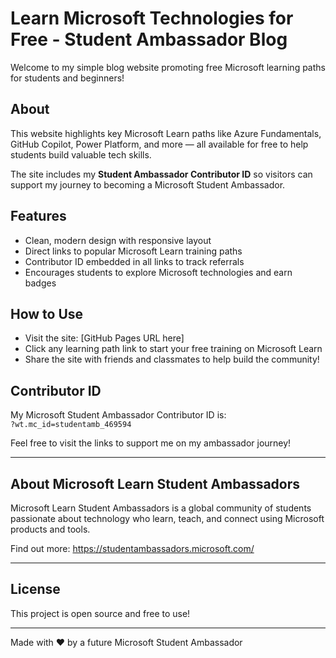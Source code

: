 # Learn Microsoft Technologies for Free - Student Ambassador Blog

Welcome to my simple blog website promoting free Microsoft learning paths for students and beginners!

## About

This website highlights key Microsoft Learn paths like Azure Fundamentals, GitHub Copilot, Power Platform, and more — all available for free to help students build valuable tech skills.

The site includes my **Student Ambassador Contributor ID** so visitors can support my journey to becoming a Microsoft Student Ambassador.

## Features

- Clean, modern design with responsive layout
- Direct links to popular Microsoft Learn training paths
- Contributor ID embedded in all links to track referrals
- Encourages students to explore Microsoft technologies and earn badges

## How to Use

- Visit the site: [GitHub Pages URL here]
- Click any learning path link to start your free training on Microsoft Learn
- Share the site with friends and classmates to help build the community!

## Contributor ID

My Microsoft Student Ambassador Contributor ID is:  
`?wt.mc_id=studentamb_469594`

Feel free to visit the links to support me on my ambassador journey!

---

## About Microsoft Learn Student Ambassadors

Microsoft Learn Student Ambassadors is a global community of students passionate about technology who learn, teach, and connect using Microsoft products and tools.

Find out more: https://studentambassadors.microsoft.com/

---

## License

This project is open source and free to use!

---

Made with ❤️ by a future Microsoft Student Ambassador
